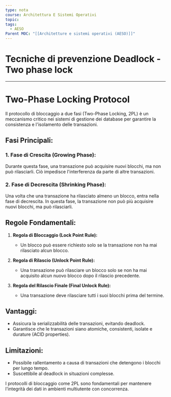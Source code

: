 ```yaml
---
type: nota
course: Architettura E Sistemi Operativi
topic: 
tags:
  - AESO
Parent MOC: "[[Architetture e sistemi operativi (AESO)]]"
---
```


# Tecniche di prevenzione Deadlock - Two phase lock
---



 # Two-Phase Locking Protocol

Il protocollo di bloccaggio a due fasi (Two-Phase Locking, 2PL) è un meccanismo critico nei sistemi di gestione dei database per garantire la consistenza e l'isolamento delle transazioni.

## Fasi Principali:

### 1. Fase di Crescita (Growing Phase):

Durante questa fase, una transazione può acquisire nuovi blocchi, ma non può rilasciarli. Ciò impedisce l'interferenza da parte di altre transazioni.

### 2. Fase di Decrescita (Shrinking Phase):

Una volta che una transazione ha rilasciato almeno un blocco, entra nella fase di decrescita. In questa fase, la transazione non può più acquisire nuovi blocchi, ma può rilasciarli.

## Regole Fondamentali:

1. **Regola di Bloccaggio (Lock Point Rule):**
   - Un blocco può essere richiesto solo se la transazione non ha mai rilasciato alcun blocco.

2. **Regola di Rilascio (Unlock Point Rule):**
   - Una transazione può rilasciare un blocco solo se non ha mai acquisito alcun nuovo blocco dopo il rilascio precedente.

3. **Regola del Rilascio Finale (Final Unlock Rule):**
   - Una transazione deve rilasciare tutti i suoi blocchi prima del termine.

## Vantaggi:

- Assicura la serializzabilità delle transazioni, evitando deadlock.
- Garantisce che le transazioni siano atomiche, consistenti, isolate e durature (ACID properties).

## Limitazioni:

- Possibile rallentamento a causa di transazioni che detengono i blocchi per lungo tempo.
- Suscettibile al deadlock in situazioni complesse.

I protocolli di bloccaggio come 2PL sono fondamentali per mantenere l'integrità dei dati in ambienti multiutente con concorrenza.
